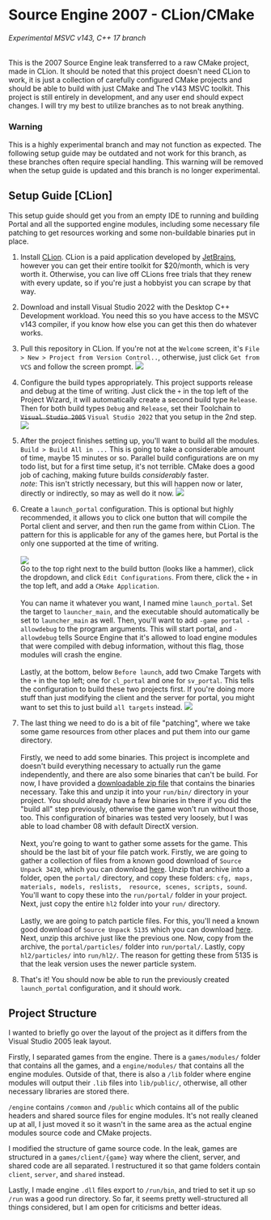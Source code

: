 # Source Engine 2007 - CLion/CMake
###### Experimental MSVC v143, C++ 17 branch

This is the 2007 Source Engine leak transferred to a raw CMake project, made in CLion. It should be noted
that this project doesn't need CLion to work, it is just a collection of carefully configured CMake projects and should
be able to build with just CMake and The v143 MSVC toolkit. This project is still entirely in development, and any user
end should expect changes. I will try my best to utilize branches as to not break anything.

### **Warning**
This is a highly experimental branch and may not function as expected. The following setup guide may be outdated and
not work for this branch, as these branches often require special handling. This warning will be removed when the setup
guide is updated and this branch is no longer experimental.

## Setup Guide [CLion]

This setup guide should get you from an empty IDE to running and building Portal and all the supported engine modules,
including some necessary file patching to get resources working and some non-buildable binaries put in place.

1. Install [CLion](https://www.jetbrains.com/clion/). CLion is a paid application developed by [JetBrains](https://www.jetbrains.com/),
however you can get their entire toolkit for $20/month, which is very worth it. Otherwise, you can live off CLions free trials
that they renew with every update, so if you're just a hobbyist you can scrape by that way.


2. Download and install Visual Studio 2022 with the Desktop C++ Development workload. You need this so you have access to
the MSVC v143 compiler, if you know how else you can get this then do whatever works.


3. Pull this repository in CLion. If you're not at the `Welcome` screen, it's `File > New > Project from Version Control..`,
otherwise, just click `Get from VCS` and follow the screen prompt.
   ![](https://media.discordapp.net/attachments/365987434800087041/976782626364997652/clion64_wFynBgIn68.gif?width=827&height=676)


4. Configure the build types appropriately. This project supports release and debug at the time of writing. Just click
the `+` in the top left of the Project Wizard, it will automatically create a second build type `Release`. Then for both
build types `Debug` and `Release`, set their Toolchain to ~~`Visual Studio 2005`~~ `Visual Studio 2022` that you setup in the 2nd step.
![](https://media.discordapp.net/attachments/365987434800087041/976783039256477706/clion64_9fkWmVhfYm.gif?width=816&height=676)


5. After the project finishes setting up, you'll want to build all the modules. `Build > Build All in ...` This is going to 
take a considerable amount of time, maybe 15 minutes or so. Parallel build configurations are on my todo list, but for a 
first time setup, it's not terrible. CMake does a good job of caching, making future builds *considerably* faster.<br>
*note*: This isn't strictly necessary, but this will happen now or later, directly or indirectly, so may as well do it now.
![](https://cdn.discordapp.com/attachments/365987434800087041/976787183883132938/unknown.png)


6. Create a `launch_portal` configuration. This is optional but highly recommended, it allows you to click one button that
will compile the Portal client and server, and then run the game from within CLion. The pattern for this is applicable for
any of the games here, but Portal is the only one supported at the time of writing.<br><br>![](https://media.discordapp.net/attachments/365987434800087041/976796005515280424/unknown.png)
<br>Go to the top right next to the build button (looks like a hammer), click the dropdown, and click `Edit Configurations`. From there, click the `+` in the
top left, and add a `CMake Application`.<br><br>You can name it whatever you want, I named mine `launch_portal`. Set the
target to `launcher_main`, and the executable should automatically be set to `launcher_main` as well. Then, you'll want
to add `-game portal -allowdebug` to the program arguments. This will start portal, and `-allowdebug` tells Source Engine
that it's allowed to load engine modules that were compiled with debug information, without this flag, those modules will
crash the engine.<br><br>Lastly, at the bottom, below `Before launch`, add two Cmake Targets with the `+` in the top left;
one for `cl_portal` and one for `sv_portal`. This tells the configuration to build these two projects first. If you're doing
more stuff than just modifying the client and the server for portal, you might want to set this to just build `all targets`
instead.
![](https://media.discordapp.net/attachments/365987434800087041/976796373322186772/unknown.png?width=898&height=676)


7. The last thing we need to do is a bit of file "patching", where we take some game resources from other places and put
them into our game directory.<br><br>Firstly, we need to add some binaries. This project is incomplete and doesn't build
everything necessary to actually run the game independently, and there are also some binaries that can't be build. For
now, I have provided a [downloadable zip file](https://cdn.discordapp.com/attachments/365987434800087041/976801819328151612/leak_binaries_patch.zip)
that contains the binaries necessary. Take this and unzip it into your `run/bin/` directory in your project. You should
already have a few binaries in there if you did the "build all" step previously, otherwise the game won't run without those, too.
This configuration of binaries was tested very loosely, but I was able to load chamber 08 with default DirectX version.<br><br>
Next, you're going to want to gather some assets for the game. This should be the last bit of your file patch work. Firstly,
we are going to gather a collection of files from a known good download of `Source Unpack 3420`, which you can download [here](https://sourceunpack.gameabusefastcomplete.com/Portal_3420.7z).
Unzip that archive into a folder, open the `portal/` directory, and copy these folders: `cfg, maps, materials, models, reslists, 
resource, scenes, scripts, sound`. You'll want to copy these into the `run/portal/` folder in your project.
Next, just copy the entire `hl2` folder into your `run/` directory.<br><br>
Lastly, we are going to patch particle files. For this, you'll need a known good download of `Source Unpack 5135` which
you can download [here](https://sourceunpack.gameabusefastcomplete.com/Source_Unpack.zip). Next, unzip this archive just
like the previous one. Now, copy from the archive, the `portal/particles/` folder into `run/portal/`. Lastly, copy
`hl2/particles/` into `run/hl2/`. The reason for getting these from 5135 is that the leak version uses the newer particle
system.


8. That's it! You should now be able to run the previously created `launch_portal` configuration, and it should work.

## Project Structure

I wanted to briefly go over the layout of the project as it differs from the Visual Studio 2005 leak layout.


Firstly, I separated games from the engine. There is a `games/modules/` folder that contains all the games, and a
`engine/modules/` that contains all the engine modules. Outside of that, there is also a `/lib` folder where engine
modules will output their `.lib` files into `lib/public/`, otherwise, all other necessary libraries are stored there.

`/engine` contains `/common` and `/public` which contains all of the public headers and shared source files for engine
modules. It's not really cleaned up at all, I just moved it so it wasn't in the same area as the actual engine modules
source code and CMake projects.

I modified the structure of game source code. In the leak, games are structured in a `games/client/{game}` way where the
client, server, and shared code are all separated. I restructured it so that game folders contain `client`, `server`, and
`shared` instead.

Lastly, I made engine `.dll` files export to `/run/bin`, and tried to set it up so `/run` was a good run directory. So far,
it seems pretty well-structured all things considered, but I am open for criticisms and better ideas.

[//]: # (TODO: replace previous Discord links with links to files within the repo.)
